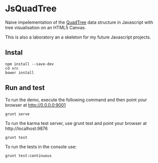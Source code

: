 # JsQuadTree

Naive impelementation of the [QuadTree](http://en.wikipedia.org/wiki/Quadtree) data structure in Javascript with tree
visualisation on an HTML5 Canvas.

This is also a laboratory an a skeleton for my future Javascript projects.

## Instal

    npm install --save-dev
    cd src
    bower install

## Run and test

To run the demo, execute the following command and then point your browser at http://0.0.0.0:9001

    grunt serve

To run the karma test server, use grunt test and point your browser at http://localhost:9876

    grunt test

To run the tests in the console use:

    grunt test:continuous
